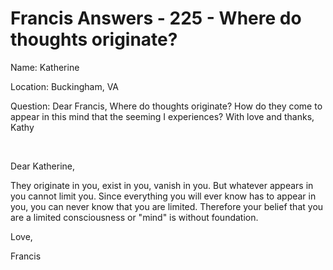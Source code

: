 # Francis Answers - 225 - Where do thoughts originate?







Name: Katherine&nbsp;  







Location: Buckingham, VA&nbsp;  

Question: Dear Francis, Where do thoughts originate? How do they come to appear in this mind that the seeming I experiences? With love and thanks, Kathy









&nbsp;

Dear Katherine,










  












They originate in you, exist in you, vanish in you. But whatever appears in you cannot limit you. Since everything you will ever know has to appear in you, you can never know that you are limited. Therefore your belief that you are a limited consciousness or &quot;mind&quot; is without foundation.










  












Love,










Francis  










  








  












